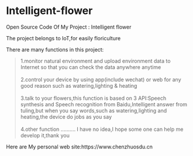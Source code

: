 # Intelligent-flower
Open Source Code Of  My Project : Intelligent flower<p>
The project belongs to IoT,for easily floriculture<p>
 There are many functions in this project:<p>
 <blockquote>
    1.monitor natural environment and upload environment data to Internet so that you can check the data anywhere anytime<br><br>
    2.control your device by using app(include wechat) or web for any good reason such as watering,lighting & heating<br><br>
    3.talk to your flowers,this function is based on 3 API:Speech synthesis and Speech recognition from Baidu,Intelligent answer from tuling,but when you say words,such as watering,lighting and heating,the device do jobs as you say<br><br>
    4.other function .......... I have no idea,I hope some one can help me develop it,thank you
</blockquote>
<p>
Here are My personal web site:https://www.chenzhuosdu.cn
